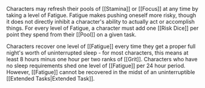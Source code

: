 Characters may refresh their pools of [[Stamina]] or [[Focus]] at any time by taking a level of Fatigue. Fatigue makes pushing oneself more risky, though it does not directly inhibit a character's ability to actually act or accomplish things. For every level of Fatigue, a character must add one [[Risk Dice]] per point they spend from their [[Pool]] on a given task.

Characters recover one level of [[Fatigue]] every time they get a proper full night's worth of uninterrupted sleep - for most characters, this means at least 8 hours minus one hour per two ranks of [[Grit]]. Characters who have no sleep requirements shed one level of [[Fatigue]] per 24 hour period. However, [[Fatigue]] cannot be recovered in the midst of an uninterruptible [[Extended Tasks|Extended Task]].
